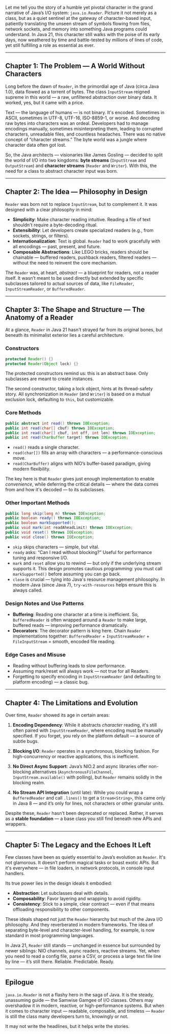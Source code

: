 Let me tell you the story of a humble yet pivotal character in the grand narrative of Java’s I/O system: `java.io.Reader`. Picture it not merely as a class, but as a quiet sentinel at the gateway of character-based input, patiently translating the unseen stream of symbols flowing from files, network sockets, and memory into something Java programs could understand. In Java 21, this character still walks with the poise of its early days, now weathered by time and battle-tested by millions of lines of code, yet still fulfilling a role as essential as ever.

---

## **Chapter 1: The Problem — A World Without Characters**

Long before the dawn of `Reader`, in the primordial age of Java (circa Java 1.0), data flowed as a torrent of bytes. The class `InputStream` reigned supreme in this world — a raw, unfiltered abstraction over binary data. It worked, yes, but it came with a price.

Text — the language of humans — is not binary. It's encoded. Sometimes in ASCII, sometimes in UTF-8, UTF-16, ISO-8859-1, or worse. And decoding raw bytes into characters was an ordeal. Developers had to manage encodings manually, sometimes misinterpreting them, leading to corrupted characters, unreadable files, and countless headaches. There was no native concept of “character streams.” The byte world was a jungle where character data often got lost.

So, the Java architects — visionaries like James Gosling — decided to split the world of I/O into two kingdoms: **byte streams** (`InputStream` and `OutputStream`) and **character streams** (`Reader` and `Writer`). With this, the need for a class to abstract character input was born.

---

## **Chapter 2: The Idea — Philosophy in Design**

`Reader` was born not to replace `InputStream`, but to complement it. It was designed with a clear philosophy in mind:

- **Simplicity**: Make character reading intuitive. Reading a file of text shouldn't require a byte-decoding ritual.
- **Extensibility**: Let developers create specialized readers (e.g., from sockets, strings, or filters).
- **Internationalization**: Text is global. `Reader` had to work gracefully with all encodings — past, present, and future.
- **Composable Abstractions**: Like LEGO bricks, readers should be chainable — buffered readers, pushback readers, filtered readers — without the need to reinvent the core mechanism.

The `Reader` was, at heart, *abstract* — a blueprint for readers, not a reader itself. It wasn’t meant to be used directly but extended by specific subclasses tailored to actual sources of data, like `FileReader`, `InputStreamReader`, or `BufferedReader`.

---

## **Chapter 3: The Shape and Structure — The Anatomy of a Reader**

At a glance, `Reader` in Java 21 hasn't strayed far from its original bones, but beneath its minimalist exterior lies a careful architecture.

### **Constructors**
```java
protected Reader() {}
protected Reader(Object lock) {}
```
The protected constructors remind us: this is an abstract base. Only subclasses are meant to create instances.

The second constructor, taking a lock object, hints at its thread-safety story. All synchronization in `Reader` (and `Writer`) is based on a mutual exclusion lock, defaulting to `this`, but customizable.

### **Core Methods**
```java
public abstract int read() throws IOException;
public int read(char[] cbuf) throws IOException;
public int read(char[] cbuf, int off, int len) throws IOException;
public int read(CharBuffer target) throws IOException;
```
- `read()` reads a single character.
- `read(char[])` fills an array with characters — a performance-conscious move.
- `read(CharBuffer)` aligns with NIO’s buffer-based paradigm, giving modern flexibility.

The key here is that `Reader` gives just enough implementation to enable *convenience*, while deferring the critical details — where the data comes from and how it's decoded — to its subclasses.

### **Other Important Methods**
```java
public long skip(long n) throws IOException;
public boolean ready() throws IOException;
public boolean markSupported();
public void mark(int readAheadLimit) throws IOException;
public void reset() throws IOException;
public void close() throws IOException;
```

- `skip` skips characters — simple, but vital.
- `ready` asks: “Can I read without blocking?” Useful for performance tuning and responsive I/O.
- `mark` and `reset` allow you to rewind — but only if the underlying stream supports it. This design promotes cautious programming: you must call `markSupported()` before assuming you can go back.
- `close` is crucial — tying into Java's resource management philosophy. In modern Java (since Java 7), `try-with-resources` helps ensure this is always called.

### **Design Notes and Use Patterns**

- **Buffering**: Reading one character at a time is inefficient. So, `BufferedReader` is often wrapped around a `Reader` to make large, buffered reads — improving performance dramatically.
- **Decorators**: The decorator pattern is king here. Chain `Reader` implementations together: `BufferedReader` + `InputStreamReader` + `FileInputStream` = smooth, encoded file reading.

### **Edge Cases and Misuse**

- Reading without buffering leads to slow performance.
- Assuming mark/reset will always work — not true for all Readers.
- Forgetting to specify encoding in `InputStreamReader` (and defaulting to platform encoding) — a classic bug.

---

## **Chapter 4: The Limitations and Evolution**

Over time, `Reader` showed its age in certain areas:

1. **Encoding Dependency**: While it abstracts *character* reading, it's still often paired with `InputStreamReader`, where encoding must be manually specified. If you forget, you rely on the platform default — a source of subtle bugs.

2. **Blocking I/O**: `Reader` operates in a synchronous, blocking fashion. For high-concurrency or reactive applications, this is inefficient.

3. **No Direct Async Support**: Java’s NIO.2 and async libraries offer non-blocking alternatives (`AsynchronousFileChannel`, `InputStream.available()` with polling), but `Reader` remains solidly in the blocking realm.

4. **No Stream API Integration** (until late): While you could wrap a `BufferedReader` and call `.lines()` to get a `Stream<String>`, this came only in Java 8 — and it’s only for lines, not characters or other granular units.

Despite these, `Reader` hasn't been deprecated or replaced. Rather, it serves as a **stable foundation** — a base class you still find beneath new APIs and wrappers.

---

## **Chapter 5: The Legacy and the Echoes It Left**

Few classes have been as quietly essential to Java’s evolution as `Reader`. It's not glamorous. It doesn’t perform magical tasks or boast exotic APIs. But it's everywhere — in file loaders, in network protocols, in console input handlers.

Its true power lies in the design ideals it embodied:
- **Abstraction**: Let subclasses deal with details.
- **Composability**: Favor layering and wrapping to avoid rigidity.
- **Consistency**: Stick to a simple, clear contract — even if that means offloading responsibility to other components.

These ideals shaped not just the `Reader` hierarchy but much of the Java I/O philosophy. And they reverberated in modern frameworks. The idea of separating byte-level and character-level handling, for example, is now standard in most programming languages.

In Java 21, `Reader` still stands — unchanged in essence but surrounded by newer siblings: NIO channels, async readers, reactive streams. Yet, when you need to read a config file, parse a CSV, or process a large text file line by line — it’s still there. Reliable. Predictable. Ready.

---

## **Epilogue**

`java.io.Reader` is not a flashy hero in the saga of Java. It is the steady, unassuming guide — the Samwise Gamgee of I/O classes. Others may overshadow it in modern, reactive, or high-performance systems. But when it comes to character input — readable, composable, and timeless — `Reader` is still the class many developers turn to, knowingly or not.

It may not write the headlines, but it helps write the stories.

